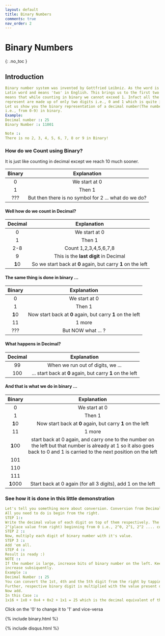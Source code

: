 ```yaml
---
layout: default
title: Binary Numbers
comments: true
nav_order: 2
---
```


# Binary Numbers
{: .no_toc }

## Introduction

```yaml
Binary number system was invented by Gottfried Leibniz. As the word is prefixed with 'Bi' which is a
Latin word and means 'two' in English. This brings us to the first two digits i.e., 0 and 1 which
means that while counting in binary we cannot exceed 1. Infact all the numbers which we tend to
represent are made up of only two digits i.e., 0 and 1 which is quite interesting.
Let us show you the binary representation of a decimal number(The numbers which we use for counting
i.e., from 0-9) in binary.
Example:
Decimal number :: 25
Binary Number :: 11001

Note ::
There is no 2, 3, 4, 5, 6, 7, 8 or 9 in Binary!
```

### How do we Count using Binary?
It is just like counting in decimal except we reach 10 much sooner.



| Binary       | Explanation       |
|:------------:|:-----------------:|
| 0            | We start at 0     |
| 1            | Then 1            |
| ???          | But then there is no symbol for 2 ... what do we do?  |


<h4>Well how do we count in Decimal?</h4>

| Decimal       | Explanation            |
|:-------------:|:----------------------:|
| 0            | We start at 0          |
| 1            | Then 1                 |
| 2-8          | Count 1,2,3,4,5,6,7,8  |
| 9            | This is the **last digit** in Decimal|
|**1**0        | So we start back at **0** again, but carry **1** on the left|

<h4>The same thing is done in binary ...</h4>

| Binary       | Explanation            |
|:------------:|:----------------------:|
| 0            | We start at 0          |
| 1            | Then 1        |
| **1**0     | Now start back at **0** again, but carry **1** on the left|
| 11         | 1 more           |
|???         | But NOW what ... ?|


<h4>What happens in Decimal?</h4>


| Decimal       | Explanation            |
|:-------------:|:----------------------:|
|	99	 |	When we run out of digits, we ...|
|	100	 |	... start back at **0** again, but carry **1** on the left|

<h4>And that is what we do in binary ...</h4>


| Binary     | Explanation   |
|:----------:|:-------------:|
| 0          | We start at 0    |
| 1          | Then 1        |
| **1**0     | Now start back at **0** again, but carry **1** on the left|
| 11         | 1 more        |
| **1**00    | start back at 0 again, and carry one to the number on the left but that number is already at 1 so it also goes back to 0 and 1 is carried to the next position on the left|
| 101        | |
| 110        | |
| 111        | |
| **1**000   |Start back at 0 again (for all 3 digits), add 1 on the left|

<h3>See how it is done in this little demonstration</h3>

```yaml
Let's tell you something more about conversion. Conversion from Decimal to Binary is quite a simple task.
All you need to do is begin from the right.
STEP 1::
Write the decimal value of each digit on top of them respectively. The value which you seek to write is
2^(place value from right) beginning from 0 i.e., 2^0, 2^1, 2^2 .... continuing upto 2^7.
STEP 2 ::
Now, multiply each digit of binary number with it's value.
STEP 3 ::
Add 'em all.
STEP 4 ::
Result is ready :)
NOTE ::
If the number is large, increase bits of binary number on the left. Keep in mind that it's value will
increase subsiquently.
Example ::
Decimal Number :: 25
You can convert the 1st, 4th and the 5th digit from the right by tapping on it to convert from 0 to 1.
Further, respective binary digit is multiplied with the value present on top of each digit.
Now add.
In this Case ::
1x16 + 1x8 + 0x4 + 0x2 + 1x1 = 25 which is the decimal equivalent of the binary number 11001
```

<p>Click on the '0' to change it to '1' and vice-versa</p>

{% include binary.html %}

{% include disqus.html %}
